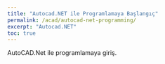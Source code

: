 ```yaml
---
title: "Autocad.NET ile Programlamaya Başlangıç"
permalink: /acad/autocad-net-programming/
excerpt: "Autocad.NET"
toc: true
---
```


AutoCAD.Net ile programlamaya giriş.

